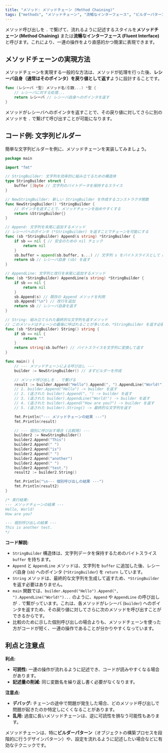 ```yaml
---
title: "メソッド: メソッドチェーン (Method Chaining)"
tags: ["methods", "メソッドチェーン", "流暢なインターフェース", "ビルダーパターン", "ポインタレシーバ"]
---
```


メソッド呼び出しを `.` で繋げて、流れるように記述するスタイルを**メソッドチェーン (Method Chaining)** または**流暢なインターフェース (Fluent Interface)** と呼びます。これにより、一連の操作をより直感的かつ簡潔に表現できます。

## メソッドチェーンの実現方法

メソッドチェーンを実現する一般的な方法は、メソッドが処理を行った後、**レシーバ自身（通常はそのポインタ）を戻り値として返す**ように設計することです。

```go
func (レシーバ *型) メソッド名(引数...) *型 {
	// レシーバに対する処理...
	return レシーバ // レシーバ自身へのポインタを返す
}
```

メソッドがレシーバへのポインタを返すことで、その戻り値に対してさらに別のメソッドを `.` で繋げて呼び出すことが可能になります。

## コード例: 文字列ビルダー

簡単な文字列ビルダーを例に、メソッドチェーンを実装してみましょう。

```go title="メソッドチェーンを使った文字列ビルダー"
package main

import "fmt"

// StringBuilder: 文字列を効率的に組み立てるための構造体
type StringBuilder struct {
	buffer []byte // 文字列のバイトデータを保持するスライス
}

// NewStringBuilder: 新しい StringBuilder を作成するコンストラクタ関数
func NewStringBuilder() *StringBuilder {
	// ポインタを返すことで、メソッドチェーンを始めやすくする
	return &StringBuilder{}
}

// Append: 文字列を末尾に追加するメソッド
// レシーバへのポインタ (*StringBuilder) を返すことでチェーンを可能にする
func (sb *StringBuilder) Append(s string) *StringBuilder {
	if sb == nil { // 安全のための nil チェック
		return nil
	}
	sb.buffer = append(sb.buffer, s...) // 文字列 s をバイトスライスとして buffer に追加
	return sb // レシーバ自身 (sb) を返す
}

// AppendLine: 文字列と改行を末尾に追加するメソッド
func (sb *StringBuilder) AppendLine(s string) *StringBuilder {
	if sb == nil {
		return nil
	}
	sb.Append(s) // 既存の Append メソッドを利用
	sb.Append("\n") // 改行を追加
	return sb // レシーバ自身を返す
}

// String: 組み立てられた最終的な文字列を返すメソッド
// このメソッドはチェーンの最後に呼ばれることが多いため、*StringBuilder を返す必要はない
func (sb *StringBuilder) String() string {
	if sb == nil {
		return ""
	}
	return string(sb.buffer) // バイトスライスを文字列に変換して返す
}

func main() {
	// --- メソッドチェーンによる呼び出し ---
	builder := NewStringBuilder() // まずビルダーを作成

	// メソッド呼び出しを . で繋げる
	result := builder.Append("Hello").Append(", ").AppendLine("World!").Append("How are you?").String()
	// 1. builder.Append("Hello") -> builder を返す
	// 2. (返された builder).Append(", ") -> builder を返す
	// 3. (返された builder).AppendLine("World!") -> builder を返す
	// 4. (返された builder).Append("How are you?") -> builder を返す
	// 5. (返された builder).String() -> 最終的な文字列を返す

	fmt.Println("--- メソッドチェーンの結果 ---")
	fmt.Println(result)

	// --- 個別に呼び出す場合 (比較用) ---
	builder2 := NewStringBuilder()
	builder2.Append("This")
	builder2.Append(" ")
	builder2.Append("is")
	builder2.Append(" ")
	builder2.Append("another")
	builder2.Append(" ")
	builder2.Append("test.")
	result2 := builder2.String()

	fmt.Println("\n--- 個別呼び出しの結果 ---")
	fmt.Println(result2)
}

/* 実行結果:
--- メソッドチェーンの結果 ---
Hello, World!
How are you?

--- 個別呼び出しの結果 ---
This is another test.
*/
```

**コード解説:**

*   `StringBuilder` 構造体は、文字列データを保持するためのバイトスライス `buffer` を持ちます。
*   `Append` と `AppendLine` メソッドは、文字列を `buffer` に追加した後、レシーバ自身 (`sb`) へのポインタ (`*StringBuilder`) を `return` しています。
*   `String` メソッドは、最終的な文字列を生成して返すため、`*StringBuilder` を返す必要はありません。
*   `main` 関数では、`builder.Append("Hello").Append(", ").AppendLine("World!")...` のように、`Append` や `AppendLine` の呼び出しが `.` で繋がっています。これは、各メソッドがレシーバ (`builder`) へのポインタを返すため、その戻り値に対してさらに次のメソッドを呼び出すことができるからです。
*   比較のために示した個別呼び出しの場合よりも、メソッドチェーンを使った方がコードが短く、一連の操作であることが分かりやすくなっています。

## 利点と注意点

**利点:**

*   **可読性:** 一連の操作が流れるように記述でき、コードが読みやすくなる場合があります。
*   **記述量の削減:** 同じ変数名を繰り返し書く必要がなくなります。

**注意点:**

*   **デバッグ:** チェーンの途中で問題が発生した場合、どのメソッド呼び出しで問題が起きたのか特定しにくくなることがあります。
*   **乱用:** 過度に長いメソッドチェーンは、逆に可読性を損なう可能性もあります。

メソッドチェーンは、特に**ビルダーパターン**（オブジェクトの構築プロセスを段階的に行うデザインパターン）や、設定を流れるように記述したい場合などに有効なテクニックです。